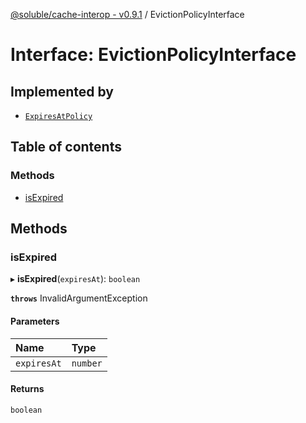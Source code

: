 [@soluble/cache-interop - v0.9.1](../README.md) / EvictionPolicyInterface

# Interface: EvictionPolicyInterface

## Implemented by

- [`ExpiresAtPolicy`](../classes/ExpiresAtPolicy.md)

## Table of contents

### Methods

- [isExpired](EvictionPolicyInterface.md#isexpired)

## Methods

### isExpired

▸ **isExpired**(`expiresAt`): `boolean`

**`throws`** InvalidArgumentException

#### Parameters

| Name | Type |
| :------ | :------ |
| `expiresAt` | `number` |

#### Returns

`boolean`
